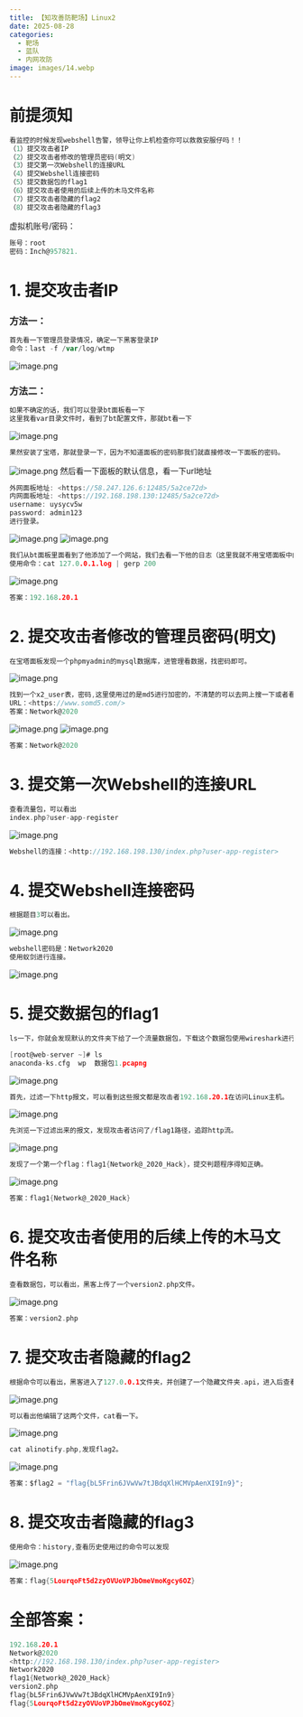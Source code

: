 ```yaml
---
title: 【知攻善防靶场】Linux2
date: 2025-08-28
categories:
  - 靶场
  - 蓝队
  - 内网攻防
image: images/14.webp
---
```

# 前提须知
```go
看监控的时候发现webshell告警，领导让你上机检查你可以救救安服仔吗！！
（1）提交攻击者IP
（2）提交攻击者修改的管理员密码(明文)
（3）提交第一次Webshell的连接URL
（4）提交Webshell连接密码
（5）提交数据包的flag1
（6）提交攻击者使用的后续上传的木马文件名称
（7）提交攻击者隐藏的flag2
（8）提交攻击者隐藏的flag3
```
虚拟机账号/密码：
```go
账号：root
密码：Inch@957821.
```
# 1. 提交攻击者IP
### 方法一：
```go
首先看一下管理员登录情况，确定一下黑客登录IP
命令：last -f /var/log/wtmp
```
![image.png](https://blogslimer.oss-cn-shanghai.aliyuncs.com/blog/20250829015239.png)
### 方法二：
```go
如果不确定的话，我们可以登录bt面板看一下
这里我看var目录文件时，看到了bt配置文件，那就bt看一下
```
![image.png](https://blogslimer.oss-cn-shanghai.aliyuncs.com/blog/20250829015259.png)
```go
果然安装了宝塔，那就登录一下，因为不知道面板的密码那我们就直接修改一下面板的密码。
```
![image.png](https://blogslimer.oss-cn-shanghai.aliyuncs.com/blog/20250829015315.png)
然后看一下面板的默认信息，看一下url地址
```go
外网面板地址: <https://58.247.126.6:12485/5a2ce72d>
内网面板地址: <https://192.168.198.130:12485/5a2ce72d>
username: uysycv5w
password: admin123
进行登录。
```
![image.png](https://blogslimer.oss-cn-shanghai.aliyuncs.com/blog/20250829015356.png)
![image.png](https://blogslimer.oss-cn-shanghai.aliyuncs.com/blog/20250829015404.png)
```go
我们从bt面板里面看到了他添加了一个网站，我们去看一下他的日志（这里我就不用宝塔面板中的去查看日志了），我们首先去/www/wwwlogs目录下127.0.0.1.log 查看一下日志
使用命令：cat 127.0.0.1.log | gerp 200
```
![image.png](https://blogslimer.oss-cn-shanghai.aliyuncs.com/blog/20250829015419.png)
```go
答案：192.168.20.1
```
# 2. 提交攻击者修改的管理员密码(明文)
```go
在宝塔面板发现一个phpmyadmin的mysql数据库，进管理看数据，找密码即可。
```
![image.png](https://blogslimer.oss-cn-shanghai.aliyuncs.com/blog/20250829015432.png)

```go
找到一个x2_user表，密码,这里使用过的是md5进行加密的，不清楚的可以去网上搜一下或者看一下源码，md5加密是不可逆的，但是可以在网上公开的网站进行解密：
URL：<https://www.somd5.com/>
答案：Network@2020
```
![image.png](https://blogslimer.oss-cn-shanghai.aliyuncs.com/blog/20250829015447.png)
![image.png](https://blogslimer.oss-cn-shanghai.aliyuncs.com/blog/20250829015502.png)
```go
答案：Network@2020
```
# 3. 提交第一次Webshell的连接URL
```go
查看流量包，可以看出
index.php?user-app-register
```
![image.png](https://blogslimer.oss-cn-shanghai.aliyuncs.com/blog/20250829015513.png)
```go
Webshell的连接：<http://192.168.198.130/index.php?user-app-register>
```
# 4. 提交Webshell连接密码
```go
根据题目3可以看出。
```
![image.png](https://blogslimer.oss-cn-shanghai.aliyuncs.com/blog/20250829015530.png)
```go
webshell密码是：Network2020
使用蚁剑进行连接。
```
![image.png](https://blogslimer.oss-cn-shanghai.aliyuncs.com/blog/20250829015548.png)
# 5. 提交数据包的flag1
```go
ls一下，你就会发现默认的文件夹下给了一个流量数据包，下载这个数据包使用wireshark进行分析。

[root@web-server ~]# ls
anaconda-ks.cfg  wp  数据包1.pcapng
```
![image.png](https://blogslimer.oss-cn-shanghai.aliyuncs.com/blog/20250829015601.png)
```go
首先，过滤一下http报文，可以看到这些报文都是攻击者192.168.20.1在访问Linux主机。
```
![image.png](https://blogslimer.oss-cn-shanghai.aliyuncs.com/blog/20250829015612.png)
```go
先浏览一下过滤出来的报文，发现攻击者访问了/flag1路径，追踪http流。
```
![image.png](https://blogslimer.oss-cn-shanghai.aliyuncs.com/blog/20250829015622.png)
```go
发现了一个第一个flag：flag1{Network@_2020_Hack}，提交判题程序得知正确。
```
![image.png](https://blogslimer.oss-cn-shanghai.aliyuncs.com/blog/20250829015637.png)
```go
答案：flag1{Network@_2020_Hack}
```
# 6. 提交攻击者使用的后续上传的木马文件名称
```go
查看数据包，可以看出，黑客上传了一个version2.php文件。
```
![image.png](https://blogslimer.oss-cn-shanghai.aliyuncs.com/blog/20250829015650.png)
```go
答案：version2.php
```
# 7. 提交攻击者隐藏的flag2
```go
根据命令可以看出，黑客进入了127.0.0.1文件夹，并创建了一个隐藏文件夹.api，进入后查看
```
![image.png](https://blogslimer.oss-cn-shanghai.aliyuncs.com/blog/20250829015702.png)
```go
可以看出他编辑了这两个文件，cat看一下。
```
![image.png](https://blogslimer.oss-cn-shanghai.aliyuncs.com/blog/20250829015711.png)
```go
cat alinotify.php,发现flag2。
```
![image.png](https://blogslimer.oss-cn-shanghai.aliyuncs.com/blog/20250829015724.png)
```go
答案：$flag2 = "flag{bL5Frin6JVwVw7tJBdqXlHCMVpAenXI9In9}";
```
# 8. 提交攻击者隐藏的flag3
```go
使用命令：history,查看历史使用过的命令可以发现
```
![image.png](https://blogslimer.oss-cn-shanghai.aliyuncs.com/blog/20250829015740.png)
```go
答案：flag{5LourqoFt5d2zyOVUoVPJbOmeVmoKgcy6OZ}
```
# 全部答案：
```go
192.168.20.1
Network@2020
<http://192.168.198.130/index.php?user-app-register>
Network2020
flag1{Network@_2020_Hack}
version2.php
flag{bL5Frin6JVwVw7tJBdqXlHCMVpAenXI9In9}
flag{5LourqoFt5d2zyOVUoVPJbOmeVmoKgcy6OZ}
```
